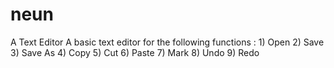 # neun
A Text Editor
  A basic text editor for the following functions :
    1) Open
    2) Save
    3) Save As
    4) Copy
    5) Cut
    6) Paste
    7) Mark
    8) Undo
    9) Redo

